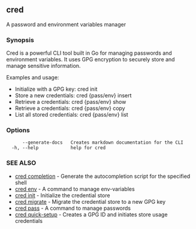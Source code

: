 ## cred

A password and environment variables manager

### Synopsis

Cred is a powerful CLI tool built in Go for managing passwords and environment variables.
It uses GPG encryption to securely store and manage sensitive information.

Examples and usage:
- Initialize with a GPG key: cred init <gpg-key-id>
- Store a new credentials: cred {pass/env} insert <file-name>
- Retrieve a credentials: cred {pass/env} show <file-name>
- Retrieve a credentials: cred {pass/env} copy <file-name>
- List all stored credentials: cred {pass/env} list

### Options

```
      --generate-docs   Creates markdown documentation for the CLI
  -h, --help            help for cred
```

### SEE ALSO

* [cred completion](cred_completion.md)	 - Generate the autocompletion script for the specified shell
* [cred env](cred_env.md)	 - A command to manage env-variables
* [cred init](cred_init.md)	 - Initialize the credential store
* [cred migrate](cred_migrate.md)	 - Migrate the credential store to a new GPG key
* [cred pass](cred_pass.md)	 - A command to manage passwords
* [cred quick-setup](cred_quick-setup.md)	 - Creates a GPG ID and initiates store usage credentials


